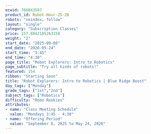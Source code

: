 ```yaml
---
ecwid: 766843587
product_id: Robot-Hour-25-26
robots: "noindex, follow"
layout: "single"
category: "Subscription Classes"
price: 157.8842105263158
weight: "2"
start_date: "2025-09-08"
end_date: "2026-05-24"
start_time: "3:45"
end_time: "4:30"
page_title: "Robot Explorers: Intro to Robotics"
page_subtitle: "Try all kinds of robots!"
featured: 154
ribbon: "Starting Soon"
title: "Robot Explorers: Intro to Robotics | Blue Ridge Boost"
day_tags: ["Monday"]
grade_tags: ["1st","2nd"]
subject_tags: ["Robotics"]
difficulty: "Robo Rookies"
attributes:
- name: "Class Meeting Schedule"
  value: "Mondays 3:45 - 4:30"
- name: "Offering Period"
  value: "September 8, 2025 to May 24, 2026"
---
```

